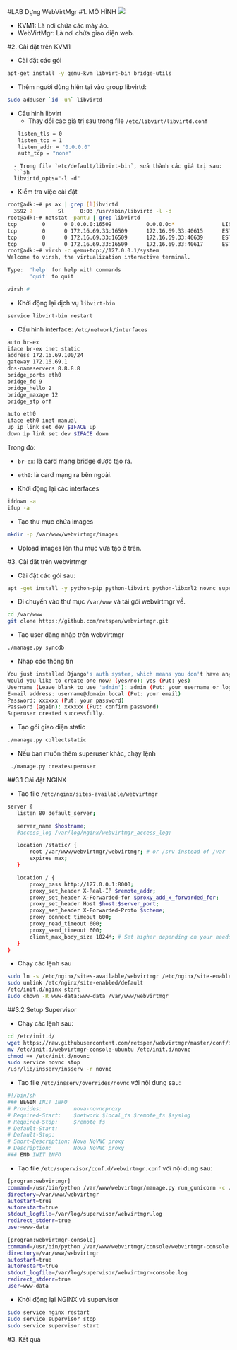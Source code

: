 #LAB Dựng WebVirtMgr
#1. MÔ HÌNH
![](http://i.imgur.com/6edw05i.jpg)

- KVM1: Là nơi chứa các mảy ảo.
- WebVirtMgr: Là nơi chứa giao diện web.

#2. Cài đặt trên KVM1
- Cài đặt các gói
```sh
apt-get install -y qemu-kvm libvirt-bin bridge-utils
```

- Thêm người dùng hiện tại vào group libvirtd:
```sh
sudo adduser `id -un` libvirtd
```

- Cấu hình libvirt
  - Thay đổi các giá trị sau trong file `/etc/libvirt/libvirtd.conf`
  ```sh
  listen_tls = 0
  listen_tcp = 1
  listen_addr = "0.0.0.0"
  auth_tcp = "none"
```
  - Trong file `etc/default/libvirt-bin`, sửa thành các giá trị sau:
  ```sh
  libvirtd_opts="-l -d"
  ```

- Kiểm tra việc cài đặt
```sh
root@adk:~# ps ax | grep [l]ibvirtd
  3592 ?        Sl     0:03 /usr/sbin/libvirtd -l -d
root@adk:~# netstat -pantu | grep libvirtd
tcp        0      0 0.0.0.0:16509           0.0.0.0:*               LISTEN      3592/libvirtd
tcp        0      0 172.16.69.33:16509      172.16.69.33:40615      ESTABLISHED 3592/libvirtd
tcp        0      0 172.16.69.33:16509      172.16.69.33:40639      ESTABLISHED 3592/libvirtd
tcp        0      0 172.16.69.33:16509      172.16.69.33:40617      ESTABLISHED 3592/libvirtd
root@adk:~# virsh -c qemu+tcp://127.0.0.1/system
Welcome to virsh, the virtualization interactive terminal.

Type:  'help' for help with commands
       'quit' to quit

virsh #
```
- Khởi động lại dịch vụ `libvirt-bin`
```sh
service libvirt-bin restart
```

- Cấu hình interface: `/etc/network/interfaces`
```sh
auto br-ex
iface br-ex inet static
address 172.16.69.100/24
gateway 172.16.69.1
dns-nameservers 8.8.8.8
bridge_ports eth0
bridge_fd 9
bridge_hello 2
bridge_maxage 12
bridge_stp off

auto eth0
iface eth0 inet manual
up ip link set dev $IFACE up
down ip link set dev $IFACE down
```
Trong đó:
  - `br-ex`: là card mạng bridge được tạo ra.
  - `eth0`: là card mạng ra bên ngoài.

- Khởi động lại các interfaces
```sh
ifdown -a
ifup -a
```

- Tạo thư mục chứa images
```sh
mkdir -p /var/www/webvirtmgr/images
```

- Upload images lên thư mục vừa tạo ở trên.

#3. Cài đặt trên webvirtmgr
- Cài đặt các gói sau:
```sh
apt -get install -y python-pip python-libvirt python-libxml2 novnc supervisor nginx git
```

- Di chuyển vào thư mục `/var/www` và tải gói webvirtmgr về.
```sh
cd /var/www
git clone https://github.com/retspen/webvirtmgr.git
```

- Tạo user đăng nhập trên webvirtmgr
```sh
./manage.py syncdb
```

- Nhập các thông tin
```sh
You just installed Django's auth system, which means you don't have any superusers defined.
Would you like to create one now? (yes/no): yes (Put: yes)
Username (Leave blank to use 'admin'): admin (Put: your username or login)
E-mail address: username@domain.local (Put: your email)
Password: xxxxxx (Put: your password)
Password (again): xxxxxx (Put: confirm password)
Superuser created successfully.
```

- Tạo gói giao diện static
```sh
./manage.py collectstatic
```

- Nếu bạn muốn thêm superuser khác, chạy lệnh
```sh
 ./manage.py createsuperuser
 ```

##3.1 Cài đặt NGINX
- Tạo file `/etc/nginx/sites-available/webvirtmgr`
 ```sh
 server {
    listen 80 default_server;

    server_name $hostname;
    #access_log /var/log/nginx/webvirtmgr_access_log;

    location /static/ {
        root /var/www/webvirtmgr/webvirtmgr; # or /srv instead of /var
        expires max;
    }

    location / {
        proxy_pass http://127.0.0.1:8000;
        proxy_set_header X-Real-IP $remote_addr;
        proxy_set_header X-Forwarded-for $proxy_add_x_forwarded_for;
        proxy_set_header Host $host:$server_port;
        proxy_set_header X-Forwarded-Proto $scheme;
        proxy_connect_timeout 600;
        proxy_read_timeout 600;
        proxy_send_timeout 600;
        client_max_body_size 1024M; # Set higher depending on your needs
    }
}
 ```
- Chạy các lệnh sau
```sh
sudo ln -s /etc/nginx/sites-available/webvirtmgr /etc/nginx/site-enabled/webvirtmgr
sudo unlink /etc/nginx/site-enabled/default
/etc/init.d/nginx start
sudo chown -R www-data:www-data /var/www/webvirtmgr
```

##3.2 Setup Supervisor
- Chạy các lệnh sau:
```sh
cd /etc/init.d/
wget https://raw.githubusercontent.com/retspen/webvirtmgr/master/conf/initd/webvirtmgr-console-ubuntu
mv /etc/init.d/webvirtmgr-console-ubuntu /etc/init.d/novnc
chmod +x /etc/init.d/novnc
sudo service novnc stop
/usr/lib/insserv/insserv -r novnc
```
- Tạo file `/etc/insserv/overrides/novnc` với nội dung sau:
```sh
#!/bin/sh
### BEGIN INIT INFO
# Provides:          nova-novncproxy
# Required-Start:    $network $local_fs $remote_fs $syslog
# Required-Stop:     $remote_fs
# Default-Start:
# Default-Stop:
# Short-Description: Nova NoVNC proxy
# Description:       Nova NoVNC proxy
### END INIT INFO
```

- Tạo file `/etc/supervisor/conf.d/webvirtmgr.conf` với nội dung sau:
```sh
[program:webvirtmgr]
command=/usr/bin/python /var/www/webvirtmgr/manage.py run_gunicorn -c /var/www/webvirtmgr/conf/gunicorn.conf.py
directory=/var/www/webvirtmgr
autostart=true
autorestart=true
stdout_logfile=/var/log/supervisor/webvirtmgr.log
redirect_stderr=true
user=www-data

[program:webvirtmgr-console]
command=/usr/bin/python /var/www/webvirtmgr/console/webvirtmgr-console
directory=/var/www/webvirtmgr
autostart=true
autorestart=true
stdout_logfile=/var/log/supervisor/webvirtmgr-console.log
redirect_stderr=true
user=www-data
```

- Khởi động lại NGINX và supervisor
```sh
sudo service nginx restart
sudo service supervisor stop
sudo service supervisor start
```

#3. Kết quả
